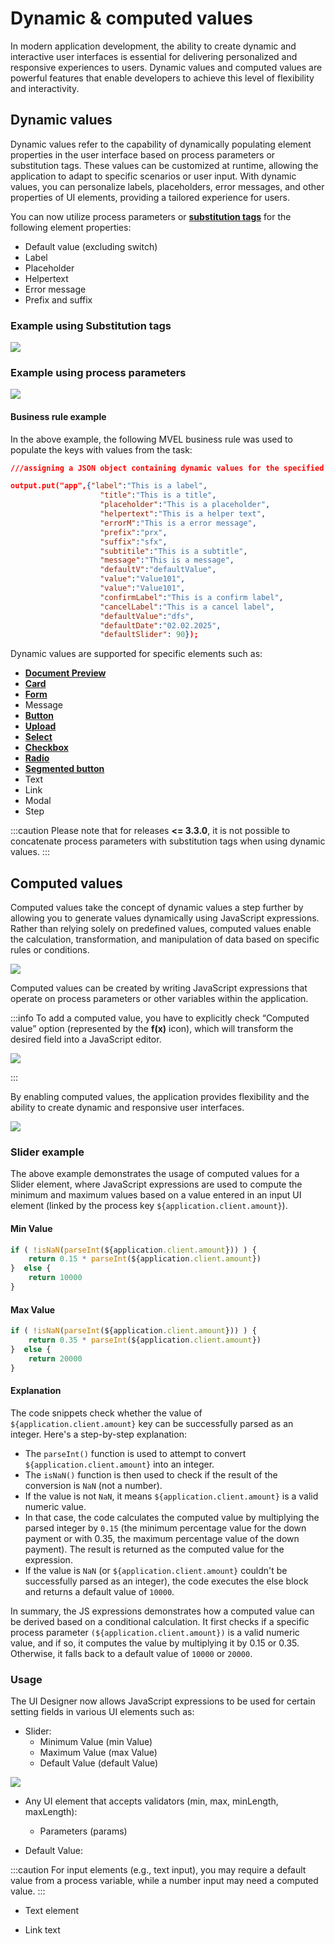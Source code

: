 # Dynamic & computed values

In modern application development, the ability to create dynamic and interactive user interfaces is essential for delivering personalized and responsive experiences to users. Dynamic values and computed values are powerful features that enable developers to achieve this level of flexibility and interactivity.

## Dynamic values

Dynamic values refer to the capability of dynamically populating element properties in the user interface based on process parameters or substitution tags. These values can be customized at runtime, allowing the application to adapt to specific scenarios or user input. With dynamic values, you can personalize labels, placeholders, error messages, and other properties of UI elements, providing a tailored experience for users.

You can now utilize process parameters or [**substitution tags**](../../platform-deep-dive/core-components/core-extensions/content-management/substitution-tags.md) for the following element properties: 
 
* Default value (excluding switch) 
* Label
* Placeholder 
* Helpertext 
* Error message 
* Prefix and suffix

### Example using Substitution tags

![](../../../release-notes/img/dynamic_val.gif)

### Example using process parameters

![](./img/dynamic_values_params.gif)

#### Business rule example

In the above example, the following MVEL business rule was used to populate the keys with values from the task:

```json
///assigning a JSON object containing dynamic values for the specified keys to the "app" key 

output.put("app",{"label":"This is a label",
                    "title":"This is a title",
                    "placeholder":"This is a placeholder",
                    "helpertext":"This is a helper text",
                    "errorM":"This is a error message",
                    "prefix":"prx",
                    "suffix":"sfx",
                    "subtitile":"This is a subtitle",
                    "message":"This is a message",
                    "defaultV":"defaultValue",
                    "value":"Value101",
                    "value":"Value101",
                    "confirmLabel":"This is a confirm label",
                    "cancelLabel":"This is a cancel label",
                    "defaultValue":"dfs",
                    "defaultDate":"02.02.2025",
                    "defaultSlider": 90});

```

Dynamic values are supported for specific elements such as:

* [**Document Preview**](./ui-component-types/file-preview.md) 
* [**Card**](./ui-component-types/root-components/card.md) 
* [**Form**](./ui-component-types/form-elements) 
* Message 
* [**Button**](./ui-component-types/buttons.md)
* [**Upload**](./ui-component-types/buttons.md#file-upload)
* [**Select**](./ui-component-types/form-elements/select-form-field.md)
* [**Checkbox**](./ui-component-types/form-elements/checkbox-form-field.md) 
* [**Radio**](./ui-component-types/form-elements/radio-form-field.md) 
* [**Segmented button**](./ui-component-types/form-elements/segmented-button.md) 
* Text 
* Link 
* Modal
* Step

:::caution
Please note that for releases **<= 3.3.0**, it is not possible to concatenate process parameters with substitution tags when using dynamic values.
:::

## Computed values

Computed values take the concept of dynamic values a step further by allowing you to generate values dynamically using JavaScript expressions. Rather than relying solely on predefined values, computed values enable the calculation, transformation, and manipulation of data based on specific rules or conditions. 

![](./img/computed1.png)

Computed values can be created by writing JavaScript expressions that operate on process parameters or other variables within the application. 

:::info
To add a computed value, you have to explicitly check “Computed value” option (represented by the **f(x)** icon), which will transform the desired field into a JavaScript editor.

<div class = "image-scaled">

![](./img/computed_default_value.png)

</div>

:::

By enabling computed values, the application provides flexibility and the ability to create dynamic and responsive user interfaces.

![](../../../release-notes/img/computed.gif)

### Slider example

The above example demonstrates the usage of computed values for a Slider element, where JavaScript expressions are used to compute the minimum and maximum values based on a value entered in an input UI element (linked by the process key `${application.client.amount}`).

#### Min Value

```js
if ( !isNaN(parseInt(${application.client.amount})) ) {
    return 0.15 * parseInt(${application.client.amount})
}  else {
    return 10000
}
```

#### Max Value


```js
if ( !isNaN(parseInt(${application.client.amount})) ) {
    return 0.35 * parseInt(${application.client.amount})
}  else {
    return 20000
}
```

#### Explanation

The code snippets check whether the value of `${application.client.amount}` key can be successfully parsed as an integer. Here's a step-by-step explanation:

* The `parseInt()` function is used to attempt to convert `${application.client.amount}` into an integer.
* The `isNaN()` function is then used to check if the result of the conversion is `NaN` (not a number).
* If the value is not `NaN`, it means `${application.client.amount}` is a valid numeric value.
* In that case, the code calculates the computed value by multiplying the parsed integer by `0.15` (the minimum percentage value for the down payment or with 0.35, the maximum percentage value of the down payment). The result is returned as the computed value for the expression.
* If the value is `NaN` (or `${application.client.amount}` couldn't be successfully parsed as an integer), the code executes the else block and returns a default value of `10000`.

In summary, the JS expressions demonstrates how a computed value can be derived based on a conditional calculation. It first checks if a specific process parameter `(${application.client.amount})` is a valid numeric value, and if so, it computes the value by multiplying it by 0.15 or 0.35. Otherwise, it falls back to a default value of `10000` or `20000`.


### Usage

The UI Designer now allows JavaScript expressions to be used for certain setting fields in various UI elements such as:

* Slider:
    - Minimum Value (min Value)
    - Maximum Value (max Value)
    - Default Value (default Value)

![](./img/slider_computed.png)

* Any UI element that accepts validators (min, max, minLength, maxLength):

    - Parameters (params)

* Default Value:

:::caution
For input elements (e.g., text input), you may require a default value from a process variable, while a number input may need a computed value.
:::

* Text element

* Link text
